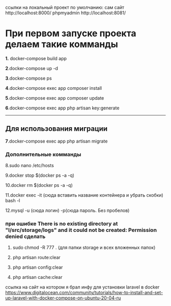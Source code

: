 ссылки на локальный проект по умолчанию:
сам сайт http://localhost:8000/
phpmyadmin http://localhost:8081/
<h1>При первом запуске проекта делаем такие комманды</h1>
<p><b>1.</b> docker-compose build app</p>
<p><b>2</b>.docker-compose up -d</p>
<p><b>3</b>.docker-compose ps</p>
<p><b>4</b>.docker-compose exec app composer install
<p><b>5</b>.docker-compose exec app composer update
<p><b>6</b>.docker-compose exec app php artisan key:generate
<hr>
<h2>Для использования миграции</h2>
<p><b>7</b>.docker-compose exec app php artisan migrate</p>
<h3>Дополнительные комманды</h3>
<p>8.sudo nano /etc/hosts</p>
<p>9.docker stop $(docker ps -a -q)</p>
<p>10.docker rm $(docker ps -a -q)</p>
<p>11.docker exec -it (сюда вставить название контейнера и убрать скобки) bash -l</p>
<p>12.mysql -u (сюда логин) -p(сюда пароль. Без пробелов)</p>
<h3>при ошибке There is no existing directory at "l/src/storage/logs" and it could not be created: Permission denied сделать</h3>


1. sudo chmod -R 777 . (для папки storage и всех вложенных папок)

2. php artisan route:clear

3. php artisan config:clear

4. php artisan cache:clear

ссылка на сайт на котором я брал инфу для установки laravel в docker
https://www.digitalocean.com/community/tutorials/how-to-install-and-set-up-laravel-with-docker-compose-on-ubuntu-20-04-ru
